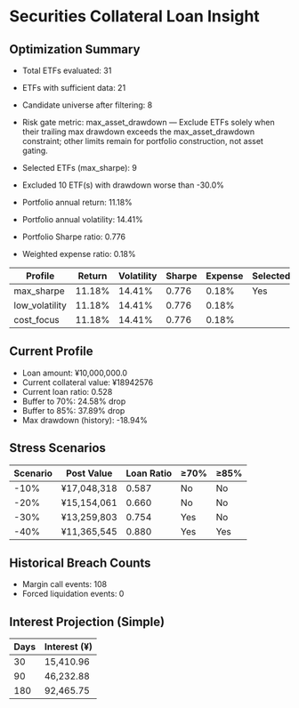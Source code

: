# Securities Collateral Loan Insight

## Optimization Summary
- Total ETFs evaluated: 31
- ETFs with sufficient data: 21
- Candidate universe after filtering: 8
- Risk gate metric: max_asset_drawdown — Exclude ETFs solely when their trailing max drawdown exceeds the max_asset_drawdown constraint; other limits remain for portfolio construction, not asset gating.

- Selected ETFs (max_sharpe): 9
- Excluded 10 ETF(s) with drawdown worse than -30.0%
- Portfolio annual return: 11.18%
- Portfolio annual volatility: 14.41%
- Portfolio Sharpe ratio: 0.776
- Weighted expense ratio: 0.18%

| Profile | Return | Volatility | Sharpe | Expense | Selected |
| --- | --- | --- | --- | --- | --- |
| max_sharpe | 11.18% | 14.41% | 0.776 | 0.18% | Yes |
| low_volatility | 11.18% | 14.41% | 0.776 | 0.18% |  |
| cost_focus | 11.18% | 14.41% | 0.776 | 0.18% |  |

## Current Profile
- Loan amount: ¥10,000,000.0
- Current collateral value: ¥18942576
- Current loan ratio: 0.528
- Buffer to 70%: 24.58% drop
- Buffer to 85%: 37.89% drop
- Max drawdown (history): -18.94%

## Stress Scenarios
| Scenario | Post Value | Loan Ratio | ≥70% | ≥85% |
| --- | --- | --- | --- | --- |
| -10% | ¥17,048,318 | 0.587 | No | No |
| -20% | ¥15,154,061 | 0.660 | No | No |
| -30% | ¥13,259,803 | 0.754 | Yes | No |
| -40% | ¥11,365,545 | 0.880 | Yes | Yes |

## Historical Breach Counts
- Margin call events: 108
- Forced liquidation events: 0

## Interest Projection (Simple)
| Days | Interest (¥) |
| --- | --- |
| 30 | 15,410.96 |
| 90 | 46,232.88 |
| 180 | 92,465.75 |
